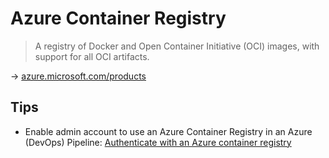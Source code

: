 # Azure Container Registry

> A registry of Docker and Open Container Initiative (OCI) images, with support for all OCI artifacts.

→ [azure.microsoft.com/products](https://azure.microsoft.com/en-us/products/container-registry/)

## Tips

* Enable admin account to use an Azure Container Registry in an Azure (DevOps) Pipeline: [Authenticate with an Azure container registry](https://docs.microsoft.com/en-us/azure/container-registry/container-registry-authentication#admin-account)

